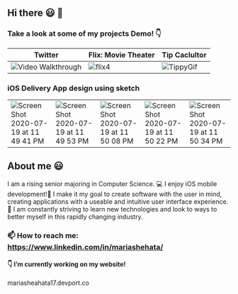 ## Hi there 😃 👋

### Take a look at some of my projects Demo! 👇



|  Twitter  |Flix: Movie Theater  | Tip Caclultor|
| ------------- | ------------- |---------------|
| <img src='https://recordit.co/3658Dqrd4F.gif' title='Video Walkthrough' width='' alt='Video Walkthrough' /> |![flix4](https://user-images.githubusercontent.com/49815957/93291640-a05ddf00-f7b1-11ea-8b7d-868493acd757.gif) |![TippyGif](https://user-images.githubusercontent.com/49815957/91647215-1d552e80-ea26-11ea-915b-73fdd94959a2.gif)|



### iOS Delivery App design using sketch
||||||
| ------------- | ------------- |---------------|---------------|---------------|
|![Screen Shot 2020-07-19 at 11 49 41 PM](https://user-images.githubusercontent.com/49815957/87898298-cec27680-ca1b-11ea-91f3-039e1ef869f6.png)|![Screen Shot 2020-07-19 at 11 49 53 PM](https://user-images.githubusercontent.com/49815957/87898300-cec27680-ca1b-11ea-8d3f-47e4f5d6e7de.png)|![Screen Shot 2020-07-19 at 11 50 08 PM](https://user-images.githubusercontent.com/49815957/87898301-cf5b0d00-ca1b-11ea-8177-be257ac494fc.png)|![Screen Shot 2020-07-19 at 11 50 22 PM](https://user-images.githubusercontent.com/49815957/87898302-cf5b0d00-ca1b-11ea-9cd4-b7a0432bc51f.png)|![Screen Shot 2020-07-19 at 11 50 34 PM](https://user-images.githubusercontent.com/49815957/87898304-cf5b0d00-ca1b-11ea-858b-d3681a084801.png)|








## About me 😃
I am a rising senior majoring in Computer Science. 💻
I enjoy iOS mobile development!📱
I make it my goal to create software with the user in mind, creating applications with a useable and intuitive user interface experience. 🤩
I am constantly striving to learn new technologies and look to ways to better myself in this rapidly changing industry.

### 📫 How to reach me: https://www.linkedin.com/in/mariashehata/
#### 👇  I’m currently working on my website!  
 mariasheahata17.devport.co

<!--
**mariaSheahata17/mariaSheahata17** is a ✨ _special_ ✨ repository because its `README.md` (this file) appears on your GitHub profile.

Here are some ideas to get you started:

- 🌱 I’m currently learning ...
- 👯 I’m looking to collaborate on ...
- 🤔 I’m looking for help with ...
- 💬 Ask me about ...
- 📫 How to reach me: ...
- 😄 Pronouns: ...
- ⚡ Fun fact: ...
-->
